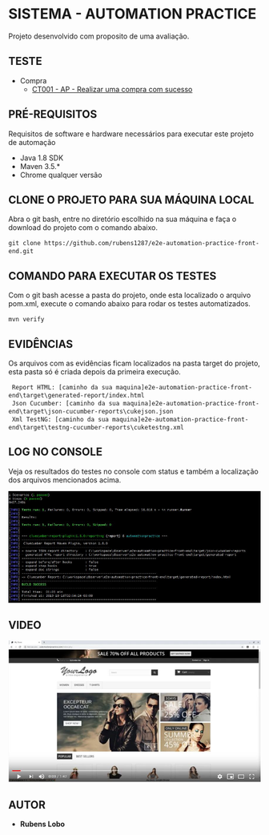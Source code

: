 # SISTEMA - AUTOMATION PRACTICE

Projeto desenvolvido com proposito de uma avaliação.

## TESTE

*   Compra
    * [CT001 - AP - Realizar uma compra com sucesso](feature/Compra.feature)

## PRÉ-REQUISITOS

Requisitos de software e hardware necessários para executar este projeto de automação

*   Java 1.8 SDK
*   Maven 3.5.*
*   Chrome qualquer versão

## CLONE O PROJETO PARA SUA MÁQUINA LOCAL

Abra o git bash, entre no diretório escolhido na sua máquina e faça o download do projeto com o comando abaixo.

```
git clone https://github.com/rubens1287/e2e-automation-practice-front-end.git
```


## COMANDO PARA EXECUTAR OS TESTES

Com o git bash acesse a pasta do projeto, onde esta localizado o arquivo pom.xml, execute o comando abaixo para rodar os testes automatizados.

```
mvn verify
```

## EVIDÊNCIAS

Os arquivos com as evidências ficam localizados na pasta target do projeto, esta pasta só é criada depois da primeira execução.

```
 Report HTML: [caminho da sua maquina]e2e-automation-practice-front-end\target\generated-report/index.html
 Json Cucumber: [caminho da sua maquina]e2e-automation-practice-front-end\target\json-cucumber-reports\cukejson.json
 Xml TestNG: [caminho da sua maquina]e2e-automation-practice-front-end\target\testng-cucumber-reports\cuketestng.xml
```

## LOG NO CONSOLE

Veja os resultados do testes no console com status e também a localização dos arquivos mencionados acima.

<div align="center">
    <img id="header" src="./src/test/resources/images/resultado1.jpg" />
</div>

## VIDEO

[![Watch the video](src/test/resources/images/automation-video.jpg)](https://youtu.be/LcBMJyLSWbo)

## AUTOR

* **Rubens Lobo**